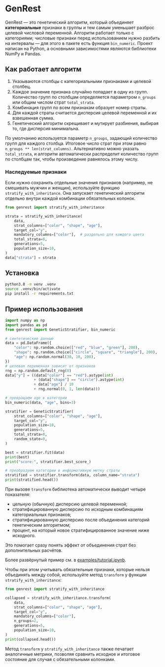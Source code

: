 # GenRest

GenRest — это генетический алгоритм, который объединяет **категориальные**
признаки в группы и тем самым уменьшает разброс целевой числовой переменной.
Алгоритм работает только с категориями; числовые признаки перед использованием
нужно разбить на интервалы — для этого в пакете есть функция `bin_numeric`.
Проект написан на Python, а основными зависимостями являются библиотеки NumPy
и Pandas.

## Как работает алгоритм
1. Указываются столбцы с категориальными признаками и целевой столбец.
2. Каждое значение признака случайно попадает в одну из групп. Количество
   групп по столбцам определяется параметром `n_groups` или общим числом
   страт `total_strata`.
3. Комбинация групп по всем признакам образует номер страты.
4. Для каждой страты считается дисперсия целевой переменной и их взвешенная
   сумма.
5. Генетический алгоритм скрещивает и мутирует разбиения, выбирая то, где
   дисперсия минимальна.

По умолчанию используется параметр `n_groups`, задающий количество групп для
каждого столбца. Итоговое число страт при этом равно
`n_groups ** len(strat_columns)`. Альтернативно можно указать `total_strata`, и
алгоритм автоматически распределит количество групп по столбцам так, чтобы
произведение равнялось этому числу.

### Наследуемые признаки

Если нужно сохранить отдельные значения признаков (например, не смешивать
мужчин и женщин), используйте функцию `stratify_with_inheritance`. Она запускает
генетический алгоритм отдельно внутри каждой комбинации обязательных колонок.

```python
from genrest import stratify_with_inheritance

strata = stratify_with_inheritance(
    data,
    strat_columns=["color", "shape", "age"],
    target_col="y",
    mandatory_columns=["color"],  # раздельно для каждого цвета
    total_strata=8,
    generations=5,
    population_size=10,
)
data["strata"] = strata
```

## Установка
```bash
python3.8 -m venv .venv
source .venv/bin/activate
pip install -r requirements.txt
```

## Пример использования
```python
import numpy as np
import pandas as pd
from genrest import GeneticStratifier, bin_numeric

# синтетические данные
data = pd.DataFrame({
    "color": np.random.choice(["red", "blue", "green"], 200),
    "shape": np.random.choice(["circle", "square", "triangle"], 200),
    "age": np.random.normal(30, 10, 200),
})
# целевая переменная зависит от признаков
rng = np.random.default_rng(0)
data["y"] = ((data["color"] == "red").astype(int)
             + (data["shape"] == "circle").astype(int)
             + data["age"] / 10
             + rng.normal(0, 1, len(data)))

# превращаем age в категории
bin_numeric(data, "age", bins=3)

stratifier = GeneticStratifier(
    strat_columns=["color", "shape", "age"],
    target_col="y",
    population_size=10,
    generations=5,
    total_strata=8,
    random_state=0,
)

best = stratifier.fit(data)
print(best)
print("score:", stratifier.best_score_)

# преобразуем категории в информативную метку страты
stratified = stratifier.transform(data, column_name="strata")
print(stratified.head())
```

При вызове `transform` библиотека автоматически выводит четыре показателя:

* цельную (обычную) дисперсию целевой переменной;
* стратифицированную дисперсию по исходным комбинациям категориальных признаков;
* стратифицированную дисперсию после объединения категорий генетическим алгоритмом;
* процент, на который новое стратифицированное значение ниже исходного.

Это помогает сразу понять эффект от объединения страт без дополнительных расчётов.

Более развёрнутый пример см. в [examples/tutorial.ipynb](examples/tutorial.ipynb).

Чтобы при этом учитывать обязательные признаки, которые нельзя объединять
между собой, используйте метод ``transform`` у функции
``stratify_with_inheritance``:

```python
from genrest import stratify_with_inheritance

collapsed = stratify_with_inheritance.transform(
    data,
    strat_columns=["color", "shape", "age"],
    target_col="y",
    mandatory_columns=["color"],
    n_groups=2,
    generations=5,
    population_size=10,
)
print(collapsed.head())
```

Метод `transform` у `stratify_with_inheritance` также печатает аналогичные
метрики, позволяя сравнить исходное и итоговое состояние для случая с
обязательными колонками.
